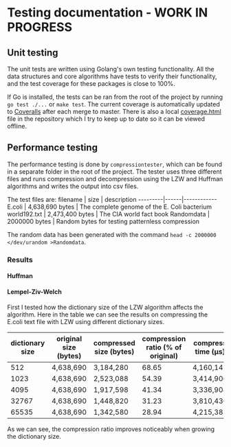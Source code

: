 # Testing documentation - WORK IN PROGRESS
## Unit testing
The unit tests are written using Golang's own testing functionality. All the data
structures and core algorithms have tests to verify their functionality, and
the test coverage for these packages is close to 100%.

If Go is installed, the tests can be ran from the root of the project by running
`go test ./...` or `make test`. The current coverage is automatically updated to
[Coveralls](https://coveralls.io/github/mjjs/gompressor?branch=master) after each merge
to master. There is also a local [coverage.html](./coverage.html) file in the repository which
I try to keep up to date so it can be viewed offline.

## Performance testing
The performance testing is done by `compressiontester`, which can be found in a
separate folder in the root of the project. The tester uses three different files
and runs compression and decompression using the LZW and Huffman algorithms and
writes the output into csv files.

The test files are:
filename | size | description
---------|------|------------
E.coli | 4,638,690 bytes | The complete genome of the E. Coli bacterium
world192.txt | 2,473,400 bytes | The CIA world fact book
Randomdata | 2000000 bytes | Random bytes for testing patternless compression

The random data has been generated with the command `head -c 2000000 </dev/urandom >Randomdata`.

### Results

#### Huffman

#### Lempel-Ziv-Welch
First I tested how the dictionary size of the LZW algorithm affects the algorithm.
Here in the table we can see the results on compressing the E.coli text file
with LZW using different dictionary sizes.

dictionary size | original size (bytes) | compressed size (bytes) | compression ratio (% of original) | compress time (µs)
----------------|-----------------------|-------------------------|-----------------------------------|--------------
512             | 4,638,690             | 3,184,280               | 68.65                             | 4,160,141
1023            | 4,638,690             | 2,523,088               | 54.39                             | 3,414,906
4095            | 4,638,690             | 1,917,598               | 41.34                             | 3,336,908
32767           | 4,638,690             | 1,448,820               | 31.23                             | 3,810,436
65535           | 4,638,690             | 1,342,580               | 28.94                             | 4,215,383

As we can see, the compression ratio improves noticeably when growing the dictionary size.
